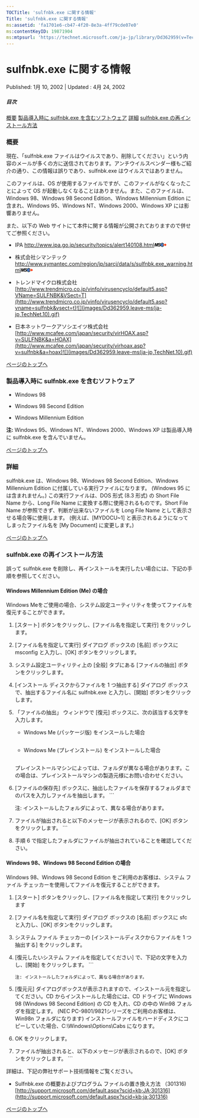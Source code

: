 ```yaml
---
TOCTitle: 'sulfnbk.exe に関する情報'
Title: 'sulfnbk.exe に関する情報'
ms:assetid: 'fa1701e6-cb47-4f20-8e3a-4ff79cde07e0'
ms:contentKeyID: 19871904
ms:mtpsurl: 'https://technet.microsoft.com/ja-jp/library/Dd362959(v=TechNet.10)'
---
```


sulfnbk.exe に関する情報
========================

Published: 1月 10, 2002 | Updated : 4月 24, 2002

##### 目次

[](#edaa)[概要](#edaa)
[](#ecaa)[製品導入時に sulfnbk.exe を含むソフトウェア](#ecaa)
[](#ebaa)[詳細](#ebaa)
[](#eaaa)[sulfnbk.exe の再インストール方法](#eaaa)

### 概要

現在、「sulfnbk.exe ファイルはウイルスであり、削除してください」という内容のメールが多くの方に送信されております。アンチウイルスベンダー様もご紹介の通り、この情報は誤りであり、sulfnbk.exe はウイルスではありません。

このファイルは、OS が使用するファイルですが、このファイルがなくなったことによって OS が起動しなくなることはありません。また、このファイルは、Windows 98、Windows 98 Second Edition、Windows Millennium Edition に含まれ、Windows 95、Windows NT、Windows 2000、Windows XP には影響ありません。

また、以下の Web サイトにて本件に関する情報が公開されておりますので併せてご参照ください。

-   IPA
    <http://www.ipa.go.jp/security/topics/alert140108.html>![](images/Dd362959.leave-ms(ja-jp,TechNet.10).gif)

-   株式会社シマンテック
    <http://www.symantec.com/region/jp/sarcj/data/s/sulfnbk.exe_warning.html>![](images/Dd362959.leave-ms(ja-jp,TechNet.10).gif)

-   トレンドマイクロ株式会社
    [http://www.trendmicro.co.jp/vinfo/virusencyclo/default5.asp?VName=SULFNBK&VSect=T](http://www.trendmicro.co.jp/vinfo/virusencyclo/default5.asp?vname=sulfnbk&vsect=t)![](images/Dd362959.leave-ms(ja-jp,TechNet.10).gif)

-   日本ネットワークアソシエイツ株式会社
    [http://www.mcafee.com/japan/security/virHOAX.asp?v=SULFNBK&a=HOAX](http://www.mcafee.com/japan/security/virhoax.asp?v=sulfnbk&a=hoax)![](images/Dd362959.leave-ms(ja-jp,TechNet.10).gif)

[](#mainsection)[ページのトップへ](#mainsection)

### 製品導入時に sulfnbk.exe を含むソフトウェア

-   Windows 98

-   Windows 98 Second Edition

-   Windows Millennium Edition

**注:** Windows 95、Windows NT、Windows 2000、Windows XP は製品導入時に sulfnbk.exe を含んでいません。

[](#mainsection)[ページのトップへ](#mainsection)

### 詳細

sulfnbk.exe は、Windows 98、Windows 98 Second Edition、Windows Millennium Edition に付属している実行ファイルになります。 (Windows 95 には含まれません。) この実行ファイルは、DOS 形式 (8.3 形式) の Short File Name から、Long File Name に変換する際に使用されるものです。Short File Name が参照できず、判断が出来ないファイルを Long File Name として表示させる場合等に使用します。 (例えば、\[MYDOCU~1\] と表示されるようになってしまったファイル名を \[My Document\] に変更します。)

[](#mainsection)[ページのトップへ](#mainsection)

### sulfnbk.exe の再インストール方法

誤って sulfnbk.exe を削除し、再インストールを実行したい場合には、下記の手順を参照してください。

#### Windows Millennium Edition (Me) の場合

Windows Meをご使用の場合、システム設定ユーティリティを使ってファイルを復元することができます。

1.  \[スタート\] ボタンをクリックし、\[ファイル名を指定して実行\] をクリックします。

2.  \[ファイル名を指定して実行\] ダイアログ ボックスの \[名前\] ボックスに msconfig と入力し、\[OK\] ボタンをクリックします。

3.  システム設定ユーティリティ上の \[全般\] タブにある \[ファイルの抽出\] ボタンをクリックします。

4.  \[インストール ディスクからファイルを 1 つ抽出する\] ダイアログ ボックスで、抽出するファイル名に sulfnbk.exe と入力し、\[開始\] ボタンをクリックします。

5.  「ファイルの抽出」 ウィンドウで \[復元\] ボックスに、次の該当する文字を入力します。

    -   Windows Me (パッケージ版) をインスールした場合
        ```

    -   Windows Me (プレインストール) をインストールした場合
        ```

    プレインストールマシンによっては、フォルダが異なる場合があります。この場合は、プレインストールマシンの製造元様にお問い合わせください。

6.  \[ファイルの保存先\] ボックスに、抽出したファイルを保存するフォルダまでのパスを入力しファイルを抽出します。
        ```

    注: インストールしたフォルダによって、異なる場合があります。

7.  ファイルが抽出されると以下のメッセージが表示されるので、\[OK\] ボタンをクリックします。
        ```

8.  手順 6 で指定したフォルダにファイルが抽出されていることを確認してください。

#### Windows 98、Windows 98 Second Edition の場合

Windows 98、Windows 98 Second Edition をご利用のお客様は、システム ファイル チェッカーを使用してファイルを復元することができます。

1.  \[スタート\] ボタンをクリックし、\[ファイル名を指定して実行\] をクリックします

2.  \[ファイル名を指定して実行\] ダイアログ ボックスの \[名前\] ボックスに sfc と入力し、\[OK\] ボタンをクリックします。

3.  システム ファイル チェッカーの \[インストールディスクからファイルを 1 つ抽出する\] をクリックします。

4.  \[復元したいシステム ファイルを指定してください\] で、下記の文字を入力し、\[開始\] をクリックします。
        ```

        注: インストールしたフォルダによって、異なる場合があります。

5.  \[復元元\] ダイアログボックスが表示されますので、インストール元を指定してください。CD からインストールした場合には、CD ドライブに Windows 98 (Windows 98 Second Edition) の CD を入れ、CD の中の Win98 フォルダを指定します。 (NEC PC-9801/9821シリーズをご利用のお客様は、Win98n フォルダになります) インストールファイルをハードディスクにコピーしていた場合、C:\\Windows\\Options\\Cabs になります。

6.  OK をクリックします。

7.  ファイルが抽出されると、以下のメッセージが表示されるので、\[OK\] ボタンをクリックします。
        ```

詳細は、下記の弊社サポート技術情報をご覧ください。

-   Sulfnbk.exe の概要およびプログラム ファイルの置き換え方法 （301316)
    [http://support.microsoft.com/default.aspx?scid=kb;JA;301316](http://support.microsoft.com/default.aspx?scid=kb;ja;301316)

[](#mainsection)[ページのトップへ](#mainsection)
